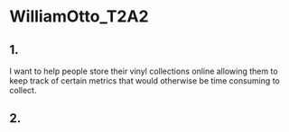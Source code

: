# WilliamOtto_T2A2

## 1. 
I want to help people store their vinyl collections online allowing them to keep track of certain metrics that would otherwise be time consuming to collect.
## 2. 
